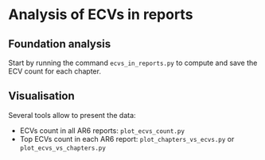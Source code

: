 # Analysis of ECVs in reports

## Foundation analysis
Start by running the command `ecvs_in_reports.py` to compute and save the ECV count for each chapter.

## Visualisation
Several tools allow to present the data:
- ECVs count in all AR6 reports: `plot_ecvs_count.py`
- Top ECVs count in each AR6 report: `plot_chapters_vs_ecvs.py` or `plot_ecvs_vs_chapters.py`
